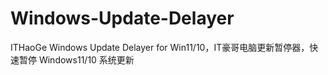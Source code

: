 # Windows-Update-Delayer
ITHaoGe Windows Update Delayer for Win11/10，IT豪哥电脑更新暂停器，快速暂停 Windows11/10 系统更新
